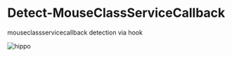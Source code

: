 # Detect-MouseClassServiceCallback
mouseclassservicecallback detection via hook

![hippo](https://i.ibb.co/nsjbzzw/bandicam-2022-02-07-11-40-10-736.gif)
